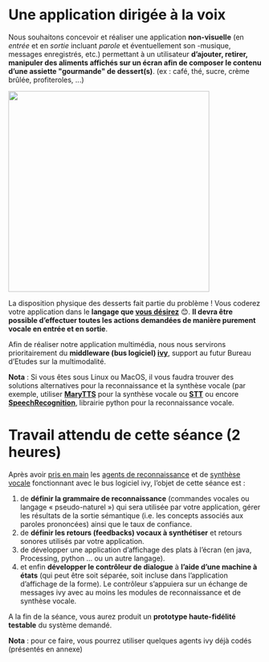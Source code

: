 # Une application dirigée à la voix
Nous souhaitons concevoir et réaliser une application **non-visuelle** (en *entrée* et en *sortie* incluant *parole* et éventuellement son -musique, messages enregistrés, etc.) permettant à un utilisateur **d’ajouter, retirer, manipuler des aliments affichés sur un écran afin de composer le contenu d’une assiette "gourmande" de dessert(s)**. (ex : café, thé, sucre, crème brûlée, profiteroles, ...)

<img src="https://github.com/truillet/ups/blob/master/m2ihm/TP/ressources/triangle.png" align="center" width=400>

La disposition physique des desserts fait partie du problème !
Vous coderez votre application dans le **langage que <ins>vous désirez</ins>** :blush:.
**Il devra être possible d’effectuer toutes les actions demandées de manière purement vocale en entrée et en sortie**.

Afin de réaliser notre application multimédia, nous nous servirons prioritairement du **middleware (bus logiciel) [ivy](https://github.com/truillet/ivy/blob/master/README.md)**, support au futur Bureau d’Etudes sur la multimodalité.

**Nota** : Si vous êtes sous Linux ou MacOS, il vous faudra trouver des solutions alternatives pour la reconnaissance et la synthèse vocale (par exemple, utiliser **[MaryTTS](https://github.com/marytts/marytts)** pour la synthèse vocale ou **[STT](http://florianschulz.info/stt)** ou encore **[SpeechRecognition](https://pythonprogramminglanguage.com/speech-recognition)**, librairie python pour la reconnaissance vocale.

# Travail attendu de cette séance (2 heures)
Après avoir <ins>pris en main</ins> les [agents de reconnaissance](https://github.com/truillet/ivy/blob/master/agents/doc_sra5.md) et de [synthèse vocale](https://github.com/truillet/ivy/blob/master/agents/doc_ppilot5.md) fonctionnant avec le bus logiciel ivy, l’objet de cette séance est :

1. de **définir la grammaire de reconnaissance** (commandes vocales ou langage « pseudo-naturel ») qui sera utilisée par votre application, gérer les résultats de la sortie sémantique (i.e. les concepts associés aux paroles prononcées) ainsi que le taux de confiance.
2. de **définir les retours (feedbacks) vocaux à synthétiser** et retours sonores utilisés par votre application.
3. de développer une application d’affichage des plats à l’écran (en java, Processing, python … ou un autre langage).
4. et enfin **développer le contrôleur de dialogue** à **l’aide d’une machine à états** (qui peut être soit séparée, soit incluse dans l’application d’affichage de la forme). Le contrôleur s’appuiera sur un échange de messages ivy avec au moins les modules de reconnaissance et de synthèse vocale.

A la fin de la séance, vous aurez produit un **prototype haute-fidélité testable** du système demandé. 


**Nota** : pour ce faire, vous pourrez utiliser quelques agents ivy déjà codés (présentés en annexe)

